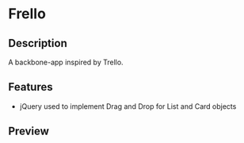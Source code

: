 # Frello

## Description

  A backbone-app inspired by Trello.

## Features
- jQuery used to implement Drag and Drop for List and Card objects

## Preview
 [boardShow]: ./app/assets/images/frello.png
